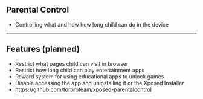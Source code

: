 ## Parental Control
- Controlling what and how how long child can do in the device

---
## Features (planned)
- Restrict what pages child can visit in browser
- Restrict how long child can play entertainment apps <!-- .element: class="fragment" -->
- Reward system for using educational apps to unlock games <!-- .element: class="fragment" -->
- Disable accessing the app and uninstalling it or the Xposed Installer <!-- .element: class="fragment" -->
- https://github.com/forbroteam/xposed-parentalcontrol <!-- .element: class="fragment" -->
